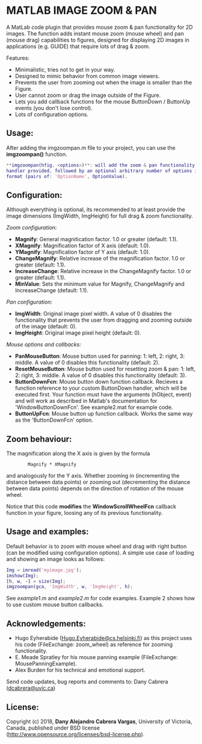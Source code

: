 # MATLAB IMAGE ZOOM & PAN
A MatLab code plugin that provides mouse zoom &amp; pan functionality for 2D images.
The function adds instant mouse zoom (mouse wheel) and pan (mouse drag) capabilities to figures,
designed for displaying 2D images in applications (e.g. GUIDE) that require lots of drag & zoom.

Features:
* Minimalistic, tries not to get in your way.
* Designed to mimic behavior from common image viewers.
* Prevents the user from zooming out when the image is smaller than the Figure.
* User cannot zoom or drag the image outside of the Figure.
* Lets you add callback functions for the mouse ButtonDown / ButtonUp events (you don't lose control).
* Lots of configuration options.

## Usage:

After adding the imgzoompan.m file to your project, you can use the **imgzoompan()** function.

```matlab
**imgzoompan(hfig, <options>)**: will add the zoom & pan functionality to the figure
handler provided, followed by an optional arbitrary number of options in the usual Matlab
format (pairs of: 'OptionName', OptionValue).
```

## Configuration:

Although everything is optional, its recommended to at least provide the image dimensions
(ImgWidth, ImgHeight) for full drag & zoom functionality.

*Zoom configuration:*
 * **Magnify**: General magnitication factor. 1.0 or greater (default: 1.1).
 * **XMagnify**: Magnification factor of X axis (default: 1.0).
 * **YMagnify**: Magnification factor of Y axis (default: 1.0).
 * **ChangeMagnify**: Relative increase of the magnification factor. 1.0 or greater (default: 1.1).
 * **IncreaseChange**: Relative increase in the ChangeMagnify factor. 1.0 or greater (default: 1.1).
 * **MinValue**: Sets the minimum value for Magnify, ChangeMagnify and IncreaseChange (default: 1.1).

*Pan configuration:*
 * **ImgWidth**: Original image pixel width. A value of 0 disables the functionality that prevents the user
              from dragging and zooming outside of the image (default: 0).
 * **ImgHeight**: Original image pixel height (default: 0).

*Mouse options and callbacks:*
 * **PanMouseButton**: Mouse button used for panning: 1: left, 2: right, 3: middle.
                    A value of 0 disables this functionality (default: 2).
 * **ResetMouseButton**: Mouse button used for resetting zoom & pan: 1: left, 2: right, 3: middle.
                      A value of 0 disables this functionality (default: 3).
 * **ButtonDownFcn**: Mouse button down function callback. Recieves a function reference to your custom
                   ButtonDown handler, which will be executed first. Your function must have the arguments
                   (hObject, event) and will work as described in Matlab's documentation for
                   'WindowButtonDownFcn'. See example2.mat for example code.
 * **ButtonUpFcn**: Mouse button up function callback. Works the same way as the 'ButtonDownFcn' option.

## Zoom behaviour:

The magnification along the X axis is given by the formula

            Magnify * XMagnify

and analogously for the Y axis. Whether zooming in (incrementing the
distance between data points) or zooming out (decrementing the distance
between data points) depends on the direction of rotation of the mouse wheel.

Notice that this code **modifies** the **WindowScrollWheelFcn** callback function in your figure, loosing
any of its previous functionality.

## Usage and examples:

Default behavior is to zoom with mouse wheel and drag with right button (can be modified
using configuration options). A simple use case of loading and showing an image looks as follows:

```matlab
Img = imread('myimage.jpg');
imshow(Img);
[h, w, ~] = size(Img);
imgzoompan(gca, 'ImgWidth', w, 'ImgHeight', h);
```
See _example1.m_ and _example2.m_ for code examples. Example 2 shows how to use custom mouse button callbacks.

## Acknowledgements:

* Hugo Eyherabide (Hugo.Eyherabide@cs.helsinki.fi) as this project uses his code
   (FileExchange: zoom_wheel) as reference for zooming functionality.
* E. Meade Spratley for his mouse panning example (FileExchange: MousePanningExample).
* Alex Burden for his technical and emotional support.

Send code updates, bug reports and comments to: Dany Cabrera (dcabrera@uvic.ca)

## License:
Copyright (c) 2018, **Dany Alejandro Cabrera Vargas**, University of Victoria, Canada,
published under BSD license (http://www.opensource.org/licenses/bsd-license.php).

